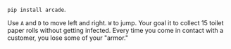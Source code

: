 `pip install arcade`.

Use `A` and `D` to move left and right. `W` to jump. Your goal it to collect 15 toilet paper rolls without getting infected. Every time you come in contact with a customer, you lose some of your "armor." 
